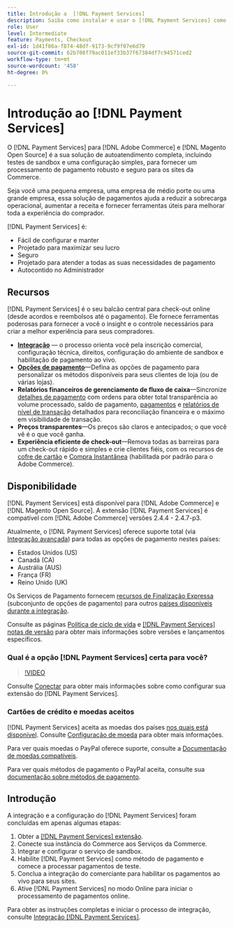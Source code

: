 ```yaml
---
title: Introdução a  [!DNL Payment Services]
description: Saiba como instalar e usar o [!DNL Payment Services] como uma solução de processamento de pagamento pronta para uso, robusta e segura para seus [!DNL Adobe Commerce] e [!DNL Magento Open Source] sites.
role: User
level: Intermediate
feature: Payments, Checkout
exl-id: 1d41f86a-f874-48df-9173-9cf9f07e6d79
source-git-commit: 62b708f79ac011ef33b37f67384df7c94571ced2
workflow-type: tm+mt
source-wordcount: '458'
ht-degree: 0%

---
```


# Introdução ao [!DNL Payment Services]

O [!DNL Payment Services] para [!DNL Adobe Commerce] e [!DNL Magento Open Source] é a sua solução de autoatendimento completa, incluindo testes de sandbox e uma configuração simples, para fornecer um processamento de pagamento robusto e seguro para os sites da Commerce.

Seja você uma pequena empresa, uma empresa de médio porte ou uma grande empresa, essa solução de pagamentos ajuda a reduzir a sobrecarga operacional, aumentar a receita e fornecer ferramentas úteis para melhorar toda a experiência do comprador.

[!DNL Payment Services] é:

* Fácil de configurar e manter
* Projetado para maximizar seu lucro
* Seguro
* Projetado para atender a todas as suas necessidades de pagamento
* Autocontido no Administrador

## Recursos

[!DNL Payment Services] é o seu balcão central para check-out online (desde acordos e reembolsos até o pagamento). Ele fornece ferramentas poderosas para fornecer a você o insight e o controle necessários para criar a melhor experiência para seus compradores.

* [**Integração**](onboard.md) — o processo orienta você pela inscrição comercial, configuração técnica, direitos, configuração do ambiente de sandbox e habilitação de pagamento ao vivo.
* [**Opções de pagamento**](payments-options.md)—Defina as opções de pagamento para personalizar os métodos disponíveis para seus clientes de loja (ou de várias lojas).
* **Relatórios financeiros de gerenciamento de fluxo de caixa**—Sincronize [detalhes de pagamento](order-payment-status.md) com ordens para obter total transparência ao volume processado, saldo de pagamento, [pagamentos](payouts.md) e [relatórios de nível de transação](transactions.md) detalhados para reconciliação financeira e o máximo em visibilidade de transação.
* **Preços transparentes**—Os preços são claros e antecipados; o que você vê é o que você ganha.
* **Experiência eficiente de check-out**—Remova todas as barreiras para um check-out rápido e simples e crie clientes fiéis, com os recursos de [cofre de cartão](vaulting.md) e [Compra Instantânea](https://experienceleague.adobe.com/docs/commerce-admin/stores-sales/point-of-purchase/checkout-instant-purchase.html) (habilitada por padrão para o Adobe Commerce).

## Disponibilidade

[!DNL Payment Services] está disponível para [!DNL Adobe Commerce] e [!DNL Magento Open Source]. A extensão [!DNL Payment Services] é compatível com [!DNL Adobe Commerce] versões 2.4.4 - 2.4.7-p3.

Atualmente, o [!DNL Payment Services] oferece suporte total (via [Integração avançada](../payment-services/production.md#advanced-onboarding)) para todas as opções de pagamento nestes países:

* Estados Unidos (US)
* Canadá (CA)
* Austrália (AUS)
* França (FR)
* Reino Unido (UK)

Os Serviços de Pagamento fornecem [recursos de Finalização Expressa](../payment-services/payments-options.md) (subconjunto de opções de pagamento) para outros [países disponíveis durante a integração](../payment-services/production.md#complete-merchant-onboarding).

Consulte as páginas [Política de ciclo de vida](https://experienceleague.adobe.com/docs/commerce-operations/release/planning/lifecycle-policy.html) e [[!DNL Payment Services] notas de versão](release-notes.md) para obter mais informações sobre versões e lançamentos específicos.

### Qual é a opção [!DNL Payment Services] certa para você?

>[!VIDEO](https://video.tv.adobe.com/v/3447811)

Consulte [Conectar](connect.md) para obter mais informações sobre como configurar sua extensão do [!DNL Payment Services].

### Cartões de crédito e moedas aceitos

[!DNL Payment Services] aceita as moedas dos países [nos quais está disponível](#availability). Consulte [Configuração de moeda](https://experienceleague.adobe.com/docs/commerce-admin/stores-sales/site-store/currency/currency-configuration.html) para obter mais informações.

Para ver quais moedas o PayPal oferece suporte, consulte a [Documentação de moedas compatíveis](https://developer.paypal.com/docs/reports/reference/paypal-supported-currencies/).

Para ver quais métodos de pagamento o PayPal aceita, consulte sua [documentação sobre métodos de pagamento](https://developer.paypal.com/docs/checkout/payment-methods/).

## Introdução

A integração e a configuração do [!DNL Payment Services] foram concluídas em apenas algumas etapas:

1. Obter a [[!DNL Payment Services] extensão](install.md).
1. Conecte sua instância do Commerce aos Serviços da Commerce.
1. Integrar e configurar o serviço de sandbox.
1. Habilite [!DNL Payment Services] como método de pagamento e comece a processar pagamentos de teste.
1. Conclua a integração do comerciante para habilitar os pagamentos ao vivo para seus sites.
1. Ative [!DNL Payment Services] no modo Online para iniciar o processamento de pagamentos online.

Para obter as instruções completas e iniciar o processo de integração, consulte [Integração [!DNL Payment Services]](onboard.md).

